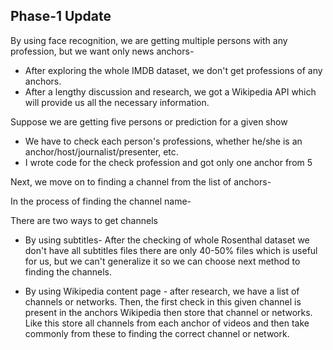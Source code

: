 ## Phase-1 Update

By using face recognition, we are getting multiple persons with any profession, but we want only news anchors- 
* After exploring the whole IMDB dataset, we don't get professions of any anchors. 
* After a lengthy discussion and research, we got a Wikipedia API which will provide us all the necessary information.

Suppose we are getting five persons or prediction for a given show
* We have to check each person's professions, whether he/she is an anchor/host/journalist/presenter, etc.
* I wrote code for the check profession and got only one anchor from 5

Next, we move on to finding a channel from the list of anchors-

In the process of finding the channel name-

There are two ways to get channels 
* By using subtitles- After the checking of whole Rosenthal dataset we don't have all subtitles files there are only 40-50% files which is useful for us, but we can't generalize it so we can choose next method to finding the channels.  

* By using Wikipedia content page - after research, we have a list of channels or networks. Then, the first check in this given channel is present in the anchors Wikipedia then store that channel or networks. Like this store all channels from each anchor of videos and then take commonly from these to finding the correct channel or network. 

